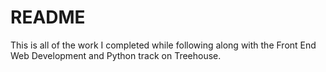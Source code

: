 # README


This is all of the work I completed while following along with the Front End Web Development and Python track on Treehouse.
